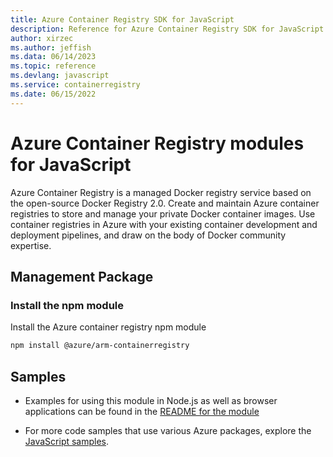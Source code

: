 ```yaml
---
title: Azure Container Registry SDK for JavaScript
description: Reference for Azure Container Registry SDK for JavaScript
author: xirzec
ms.author: jeffish
ms.data: 06/14/2023
ms.topic: reference
ms.devlang: javascript
ms.service: containerregistry
ms.date: 06/15/2022
---
```

# Azure Container Registry modules for JavaScript

Azure Container Registry is a managed Docker registry service based on the open-source Docker Registry 2.0. Create and maintain Azure container registries to store and manage your private Docker container images. Use container registries in Azure with your existing container development and deployment pipelines, and draw on the body of Docker community expertise.

## Management Package

### Install the npm module

Install the Azure container registry npm module

```bash
npm install @azure/arm-containerregistry
```

## Samples

* Examples for using this module in Node.js as well as browser applications can be found in the [README for the module](https://www.npmjs.com/package/@azure/arm-containerregistry)

* For more code samples that use various Azure packages, explore the [JavaScript samples](https://docs.microsoft.com/samples/browse/?languages=javascript).